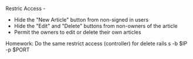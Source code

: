 Restric Access -

- Hide the "New Article" button from non-signed in users
- Hide the "Edit" and "Delete" buttons from non-owners of the article 
- Permit the owners to edit or delete their own articles


Homework: Do the same restrict access (controller) for delete
rails s -b $IP -p $PORT